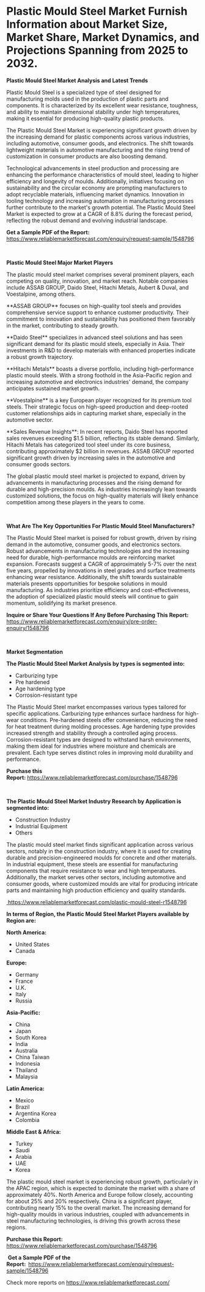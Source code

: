 <p><h1>Plastic Mould Steel Market Furnish Information about Market Size, Market Share, Market Dynamics, and Projections Spanning from 2025 to 2032.</h1></p><p><strong>Plastic Mould Steel Market Analysis and Latest Trends</strong></p>
<p><p>Plastic Mould Steel is a specialized type of steel designed for manufacturing molds used in the production of plastic parts and components. It is characterized by its excellent wear resistance, toughness, and ability to maintain dimensional stability under high temperatures, making it essential for producing high-quality plastic products. </p><p>The Plastic Mould Steel Market is experiencing significant growth driven by the increasing demand for plastic components across various industries, including automotive, consumer goods, and electronics. The shift towards lightweight materials in automotive manufacturing and the rising trend of customization in consumer products are also boosting demand. </p><p>Technological advancements in steel production and processing are enhancing the performance characteristics of mould steel, leading to higher efficiency and longevity of moulds. Additionally, initiatives focusing on sustainability and the circular economy are prompting manufacturers to adopt recyclable materials, influencing market dynamics. Innovation in tooling technology and increasing automation in manufacturing processes further contribute to the market's growth potential. The Plastic Mould Steel Market is expected to grow at a CAGR of 8.8% during the forecast period, reflecting the robust demand and evolving industrial landscape.</p></p>
<p><strong>Get a Sample PDF of the Report:&nbsp;</strong> <a href="https://www.reliablemarketforecast.com/enquiry/request-sample/1548796?utm_campaign=3078&utm_medium=2&utm_source=Github&utm_content=ia&utm_term=01042025&utm_id=plastic-mould-steel">https://www.reliablemarketforecast.com/enquiry/request-sample/1548796</a></p>
<p>&nbsp;</p>
<p><strong>Plastic Mould Steel Major Market Players</strong></p>
<p><p>The plastic mould steel market comprises several prominent players, each competing on quality, innovation, and market reach. Notable companies include ASSAB GROUP, Daido Steel, Hitachi Metals, Aubert & Duval, and Voestalpine, among others.</p><p>**ASSAB GROUP** focuses on high-quality tool steels and provides comprehensive service support to enhance customer productivity. Their commitment to innovation and sustainability has positioned them favorably in the market, contributing to steady growth.</p><p>**Daido Steel** specializes in advanced steel solutions and has seen significant demand for its plastic mould steels, especially in Asia. Their investments in R&D to develop materials with enhanced properties indicate a robust growth trajectory.</p><p>**Hitachi Metals** boasts a diverse portfolio, including high-performance plastic mould steels. With a strong foothold in the Asia-Pacific region and increasing automotive and electronics industries' demand, the company anticipates sustained market growth.</p><p>**Voestalpine** is a key European player recognized for its premium tool steels. Their strategic focus on high-speed production and deep-rooted customer relationships aids in capturing market share, especially in the automotive sector.</p><p>**Sales Revenue Insights**: In recent reports, Daido Steel has reported sales revenues exceeding $1.5 billion, reflecting its stable demand. Similarly, Hitachi Metals has categorized tool steel under its core business, contributing approximately $2 billion in revenues. ASSAB GROUP reported significant growth driven by increasing sales in the automotive and consumer goods sectors.</p><p>The global plastic mould steel market is projected to expand, driven by advancements in manufacturing processes and the rising demand for durable and high-precision moulds. As industries increasingly lean towards customized solutions, the focus on high-quality materials will likely enhance competition among these players in the years to come.</p></p>
<p>&nbsp;</p>
<p><strong>What Are The Key Opportunities For Plastic Mould Steel Manufacturers?</strong></p>
<p><p>The Plastic Mould Steel market is poised for robust growth, driven by rising demand in the automotive, consumer goods, and electronics sectors. Robust advancements in manufacturing technologies and the increasing need for durable, high-performance moulds are reinforcing market expansion. Forecasts suggest a CAGR of approximately 5-7% over the next five years, propelled by innovations in steel grades and surface treatments enhancing wear resistance. Additionally, the shift towards sustainable materials presents opportunities for bespoke solutions in mould manufacturing. As industries prioritize efficiency and cost-effectiveness, the adoption of specialized plastic mould steels will continue to gain momentum, solidifying its market presence.</p></p>
<p><strong>Inquire or Share Your Questions If Any Before Purchasing This Report:</strong> <a href="https://www.reliablemarketforecast.com/enquiry/pre-order-enquiry/1548796?utm_campaign=3078&utm_medium=2&utm_source=Github&utm_content=ia&utm_term=01042025&utm_id=plastic-mould-steel">https://www.reliablemarketforecast.com/enquiry/pre-order-enquiry/1548796</a></p>
<p>&nbsp;</p>
<p><strong>Market Segmentation</strong></p>
<p><strong>The Plastic Mould Steel Market Analysis by types is segmented into:</strong></p>
<p><ul><li>Carburizing type</li><li>Pre hardened</li><li>Age hardening type</li><li>Corrosion-resistant type</li></ul></p>
<p><p>The Plastic Mould Steel market encompasses various types tailored for specific applications. Carburizing type enhances surface hardness for high-wear conditions. Pre-hardened steels offer convenience, reducing the need for heat treatment during molding processes. Age hardening type provides increased strength and stability through a controlled aging process. Corrosion-resistant types are designed to withstand harsh environments, making them ideal for industries where moisture and chemicals are prevalent. Each type serves distinct roles in improving mold durability and performance.</p></p>
<p><strong>Purchase this Report:&nbsp;</strong><a href="https://www.reliablemarketforecast.com/purchase/1548796?utm_campaign=3078&utm_medium=2&utm_source=Github&utm_content=ia&utm_term=01042025&utm_id=plastic-mould-steel">https://www.reliablemarketforecast.com/purchase/1548796</a></p>
<p>&nbsp;</p>
<p><strong>The Plastic Mould Steel Market Industry Research by Application is segmented into:</strong></p>
<p><ul><li>Construction Industry</li><li>Industrial Equipment</li><li>Others</li></ul></p>
<p><p>The plastic mould steel market finds significant application across various sectors, notably in the construction industry, where it is used for creating durable and precision-engineered moulds for concrete and other materials. In industrial equipment, these steels are essential for manufacturing components that require resistance to wear and high temperatures. Additionally, the market serves other sectors, including automotive and consumer goods, where customized moulds are vital for producing intricate parts and maintaining high production efficiency and quality standards.</p></p>
<p><a href="https://www.reliablemarketforecast.com/plastic-mould-steel-r1548796?utm_campaign=3078&utm_medium=2&utm_source=Github&utm_content=ia&utm_term=01042025&utm_id=plastic-mould-steel">&nbsp;https://www.reliablemarketforecast.com/plastic-mould-steel-r1548796</a></p>
<p><strong>In terms of Region, the Plastic Mould Steel Market Players available by Region are:</strong></p>
<p>
    <p> <strong> North America: </strong>
        <ul>
            <li>United States</li>
            <li>Canada</li>
        </ul>
        </p> 
    <p> <strong> Europe: </strong>
        <ul>
            <li>Germany</li>
            <li>France</li>
            <li>U.K.</li>
            <li>Italy</li>
            <li>Russia</li>
        </ul>
        </p> 
    <p> <strong> Asia-Pacific: </strong>
        <ul>
            <li>China</li>
            <li>Japan</li>
            <li>South Korea</li>
            <li>India</li>
            <li>Australia</li>
            <li>China Taiwan</li>
            <li>Indonesia</li>
            <li>Thailand</li>
            <li>Malaysia</li>
        </ul>
        </p> 
    <p> <strong> Latin America: </strong>
        <ul>
            <li>Mexico</li>
            <li>Brazil</li>
            <li>Argentina Korea</li>
            <li>Colombia</li>
        </ul>
        </p> 
    <p> <strong> Middle East & Africa: </strong>
        <ul>
            <li>Turkey</li>
            <li>Saudi</li>
            <li>Arabia</li>
            <li>UAE</li>
            <li>Korea</li>
        </ul>
    </p>
    </p>
<p><p>The plastic mould steel market is experiencing robust growth, particularly in the APAC region, which is expected to dominate the market with a share of approximately 40%. North America and Europe follow closely, accounting for about 25% and 20% respectively. China is a significant player, contributing nearly 15% to the overall market. The increasing demand for high-quality moulds in various industries, coupled with advancements in steel manufacturing technologies, is driving this growth across these regions.</p></p>
<p><strong>Purchase this Report: </strong><a href="https://www.reliablemarketforecast.com/purchase/1548796?utm_campaign=3078&utm_medium=2&utm_source=Github&utm_content=ia&utm_term=01042025&utm_id=plastic-mould-steel">https://www.reliablemarketforecast.com/purchase/1548796</a></p>
<p>&nbsp;<strong>Get a Sample PDF of the Report:&nbsp;&nbsp;</strong><a href="https://www.reliablemarketforecast.com/enquiry/request-sample/1548796?utm_campaign=3078&utm_medium=2&utm_source=Github&utm_content=ia&utm_term=01042025&utm_id=plastic-mould-steel">https://www.reliablemarketforecast.com/enquiry/request-sample/1548796</a></p>
<p><strong></strong></p>
<p>Check more reports on <a href="https://www.reliablemarketforecast.com/?utm_campaign=3078&utm_medium=2&utm_source=Github&utm_content=ia&utm_term=01042025&utm_id=plastic-mould-steel">https://www.reliablemarketforecast.com/</a></p>